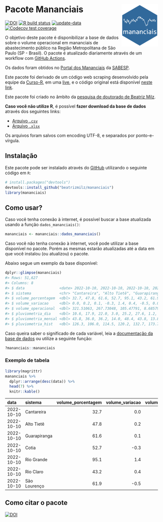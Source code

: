 
<!-- README.md is generated from README.Rmd. Please edit that file -->

# Pacote Mananciais <img src="man/figures/hexlogo.png" align="right" width = "120px"/>

<!-- badges: start -->

[![DOI](https://zenodo.org/badge/DOI/10.5281/zenodo.4733056.svg)](https://doi.org/10.5281/zenodo.4733056)
[![R build
status](https://github.com/beatrizmilz/mananciais/workflows/R-CMD-check/badge.svg)](https://github.com/beatrizmilz/mananciais/actions)
[![update-data](https://github.com/beatrizmilz/mananciais/actions/workflows/2-update_data.yaml/badge.svg)](https://github.com/beatrizmilz/mananciais/actions/workflows/2-update_data.yaml)
[![Codecov test
coverage](https://codecov.io/gh/beatrizmilz/mananciais/branch/master/graph/badge.svg)](https://codecov.io/gh/beatrizmilz/mananciais?branch=master)
<!-- badges: end -->

O objetivo deste pacote é disponibilizar a base de dados sobre o volume
operacional em mananciais de abastecimento público na Região
Metropolitana de São Paulo (SP - Brasil). O pacote é atualizado
diariamente através de um workflow com [GitHub
Actions](https://github.com/beatrizmilz/mananciais/actions).

Os dados foram obtidos no [Portal dos
Mananciais](http://mananciais.sabesp.com.br/Situacao) da
[SABESP](http://site.sabesp.com.br/site/Default.aspx).

Este pacote foi derivado de um código web scraping desenvolvido pela
equipe da [Curso-R](https://www.curso-r.com/), em uma
[live](https://youtu.be/jvZIxrMmOcQ), e o código original está
disponível [neste
link](https://github.com/curso-r/lives/blob/master/drafts/20200730_scraper_sabesp.R).

Este pacote foi criado no âmbito da [pesquisa de doutorado de Beatriz
Milz](https://beatrizmilz.github.io/tese/).

**Caso você não utilize R**, é possível **fazer download da base de
dados** através dos seguintes links:

-   [Arquivo
    `.csv`](https://github.com/beatrizmilz/mananciais/raw/master/inst/extdata/mananciais.csv)
-   [Arquivo
    `.xlsx`](https://github.com/beatrizmilz/mananciais/blob/master/inst/extdata/mananciais.xlsx?raw=true)

Os arquivos foram salvos com encoding UTF-8, e separados por
ponto-e-vírgula.

## Instalação

Este pacote pode ser instalado através do [GitHub](https://github.com/)
utilizando o seguinte código em `R`:

``` r
# install.packages("devtools")
devtools::install_github("beatrizmilz/mananciais")
library(mananciais)
```

## Como usar?

Caso você tenha conexão à internet, é possível buscar a base atualizada
usando a função `dados_mananciais()`:

``` r
mananciais <- mananciais::dados_mananciais() 
```

Caso você não tenha conexão à internet, você pode utilizar a base
disponível no pacote. Porém as mesmas estarão atualizadas até a data em
que você instalou (ou atualizou) o pacote.

Abaixo segue um exemplo da base disponível:

``` r
dplyr::glimpse(mananciais)
#> Rows: 51,627
#> Columns: 8
#> $ data                <date> 2022-10-10, 2022-10-10, 2022-10-10, 2022-10-10, 2…
#> $ sistema             <chr> "Cantareira", "Alto Tietê", "Guarapiranga", "Cotia…
#> $ volume_porcentagem  <dbl> 32.7, 47.8, 61.6, 52.7, 95.1, 43.2, 61.9, 32.7, 47…
#> $ volume_variacao     <dbl> 0.0, 0.2, 0.1, -0.3, 1.4, 0.4, -0.5, 0.0, -0.2, -0…
#> $ volume_operacional  <dbl> 321.51063, 267.73048, 105.47791, 8.68579, 106.7326…
#> $ pluviometria_dia    <dbl> 10.6, 17.9, 22.0, 3.0, 25.2, 27.6, 1.2, 0.0, 0.0, …
#> $ pluviometria_mensal <dbl> 43.8, 36.0, 36.2, 14.0, 48.4, 43.8, 13.8, 33.2, 18…
#> $ pluviometria_hist   <dbl> 126.3, 106.0, 114.5, 120.2, 132.7, 173.7, 141.2, 1…
```

Caso queira saber o significado de cada variável, leia a [documentação
da base de
dados](https://beatrizmilz.github.io/mananciais/reference/mananciais.html)
ou utilize a seguinte função:

``` r
?mananciais::mananciais
```

### Exemplo de tabela

``` r
library(magrittr)
mananciais %>% 
  dplyr::arrange(desc(data)) %>% 
  head(7) %>%
  knitr::kable()
```

| data       | sistema      | volume_porcentagem | volume_variacao | volume_operacional | pluviometria_dia | pluviometria_mensal | pluviometria_hist |
|:-----------|:-------------|-------------------:|----------------:|-------------------:|-----------------:|--------------------:|------------------:|
| 2022-10-10 | Cantareira   |               32.7 |             0.0 |          321.51063 |             10.6 |                43.8 |             126.3 |
| 2022-10-10 | Alto Tietê   |               47.8 |             0.2 |          267.73048 |             17.9 |                36.0 |             106.0 |
| 2022-10-10 | Guarapiranga |               61.6 |             0.1 |          105.47791 |             22.0 |                36.2 |             114.5 |
| 2022-10-10 | Cotia        |               52.7 |            -0.3 |            8.68579 |              3.0 |                14.0 |             120.2 |
| 2022-10-10 | Rio Grande   |               95.1 |             1.4 |          106.73263 |             25.2 |                48.4 |             132.7 |
| 2022-10-10 | Rio Claro    |               43.2 |             0.4 |            5.89755 |             27.6 |                43.8 |             173.7 |
| 2022-10-10 | São Lourenço |               61.9 |            -0.5 |           55.01812 |              1.2 |                13.8 |             141.2 |

## Como citar o pacote

[![DOI](https://zenodo.org/badge/DOI/10.5281/zenodo.4733056.svg)](https://doi.org/10.5281/zenodo.4733056)
